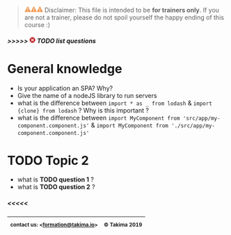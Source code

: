 [w]: ../.README/warning.png
[error]: ../.README/error.png

> ![w]![w]![w] Disclaimer: This file is intended to be **for trainers only**. If you are not a trainer,
please do not spoil yourself the happy ending of this course :)

##### \>>>>>  ![error] TODO list questions

# General knowledge
- Is your application an SPA? Why?
- Give the name of a nodeJS library to run servers
- what is the difference between `import * as _ from lodash` & `import {clone} from lodash` ? Why is this important ?
- what is the difference between `import MyComponent from 'src/app/my-component.component.js'` & `import MyComponent from './src/app/my-component.component.js'` 

# TODO Topic 2
- what is **TODO question 1** ?
- what is **TODO question 2** ?

##### \<<<<<

| <sub>contact us: <[formation@takima.io](mailto://formation@takima.io)></sub> | <sub>© Takima 2019</sub> |
| --- | ---:|


